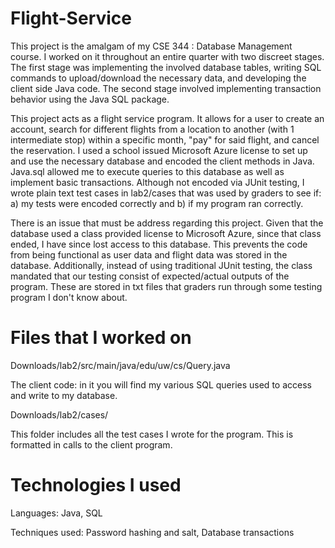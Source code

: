 # Flight-Service
This project is the amalgam of my CSE 344 : Database Management course. I worked on it throughout an entire quarter with two discreet stages. The first stage was implementing the involved database tables, writing SQL commands to upload/download the necessary data, and developing the client side Java code. The second stage involved implementing transaction behavior using the Java SQL package. 

This project acts as a flight service program. It allows for a user to create an account, search for different flights from a location to another (with 1 intermediate stop) within a specific month, "pay" for said flight, and cancel the reservation. I used a school issued Microsoft Azure license to set up and use the necessary database and encoded the client methods in Java. Java.sql allowed me to execute queries to this database as well as implement basic transactions. Although not encoded via JUnit testing, I wrote plain text test cases in lab2/cases that was used by graders to see if: a) my tests were encoded correctly and b) if my program ran correctly. 

There is an issue that must be address regarding this project. Given that the database used a class provided license to Microsoft Azure, since that class ended, I have since lost access to this database. This prevents the code from being functional as user data and flight data was stored in the database. Additionally, instead of using traditional JUnit testing, the class mandated that our testing consist of expected/actual outputs of the program. These are stored in txt files that graders run through some testing program I don't know about.

# Files that I worked on 

Downloads/lab2/src/main/java/edu/uw/cs/Query.java

The client code: in it you will find my various SQL queries used to access and write to my database. 

Downloads/lab2/cases/

This folder includes all the test cases I wrote for the program. This is formatted in calls to the client program.

# Technologies I used

Languages: 
Java, 
SQL

Techniques used: 
Password hashing and salt,
Database transactions


